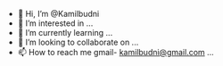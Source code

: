 - 👋 Hi, I’m @Kamilbudni
- 👀 I’m interested in ...
- 🌱 I’m currently learning ...
- 💞️ I’m looking to collaborate on ...
- 📫 How to reach me gmail- kamilbudni@gmail.com ...

<!---
Kamilbudni/Kamilbudni is a ✨ special ✨ repository because its `README.md` (this file) appears on your GitHub profile.
You can click the Preview link to take a look at your changes.
--->
